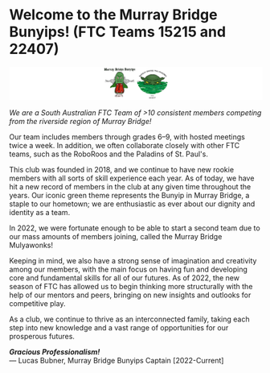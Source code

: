 # Welcome to the Murray Bridge Bunyips! (FTC Teams 15215 and 22407)
<img src="/bunyipslogos.png" alt="Murray Bridge Bunyips and Murray Bridge Mulyawonks Logos" style="width: auto; height: auto;">

*We are a South Australian FTC Team of >10 consistent members competing from the riverside region of Murray Bridge!*  

Our team includes members through grades 6–9, with hosted meetings twice a week. In addition, we often collaborate closely with other FTC teams, such as the RoboRoos and the Paladins of St. Paul's.  

This club was founded in 2018, and we continue to have new rookie members with all sorts of skill experience each year. As of today, we have hit a new record of members in the club at any given time throughout the years. Our iconic green theme represents the Bunyip in Murray Bridge, a staple to our hometown; we are enthusiastic as ever about our dignity and identity as a team.  

In 2022, we were fortunate enough to be able to start a second team due to our mass amounts of members joining, called the Murray Bridge Mulyawonks!

Keeping in mind, we also have a strong sense of imagination and creativity among our members, with the main focus on having fun and developing core and fundamental skills for all of our futures. As of 2022, the new season of FTC has allowed us to begin thinking more structurally with the help of our mentors and peers, bringing on new insights and outlooks for competitive play.  

As a club, we continue to thrive as an interconnected family, taking each step into new knowledge and a vast range of opportunities for our prosperous futures.  

***Gracious Professionalism!***  
— Lucas Bubner, Murray Bridge Bunyips Captain [2022-Current]
